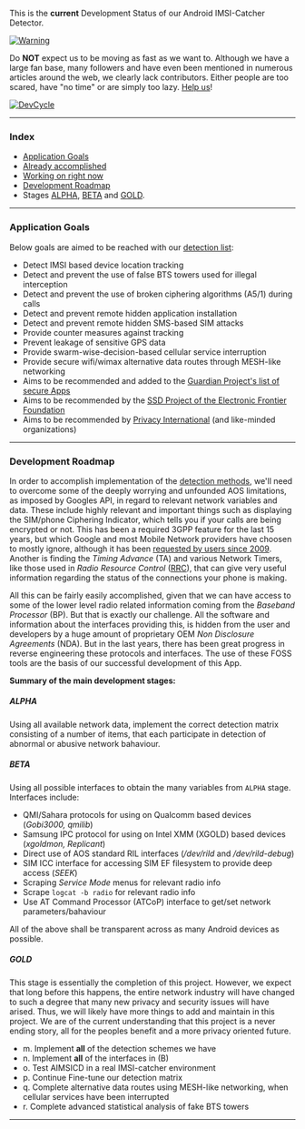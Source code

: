 This is the **current** Development Status of our Android IMSI-Catcher Detector.

[![Warning](https://spideroak.com/share/IFEU2U2JINCA/GitHub/home/SecUpwN/SpiderOak/DOCUMENTATION/Warning.png)](https://github.com/SecUpwN/Android-IMSI-Catcher-Detector/wiki/Development-Status#already-accomplished)

Do **NOT** expect us to be moving as fast as we want to. Although we have a large fan base, many followers and have even been mentioned in numerous articles around the web, we clearly lack contributors. Either people are too scared, have "no time" or are simply too lazy. [Help us](https://github.com/SecUpwN/Android-IMSI-Catcher-Detector/blob/development/CONTRIBUTING.md)!

[![DevCycle](https://spideroak.com/share/IFEU2U2JINCA/GitHub/home/SecUpwN/SpiderOak/DOCUMENTATION/DevCycle.png)](https://github.com/SecUpwN/Android-IMSI-Catcher-Detector/wiki/Development-Status/)

---

### Index

* [Application Goals](https://github.com/SecUpwN/Android-IMSI-Catcher-Detector/wiki/Development-Status#application-goals)
* [Already accomplished](https://github.com/SecUpwN/Android-IMSI-Catcher-Detector/blob/HEAD/CHANGELOG.md)
* [Working on right now](https://github.com/SecUpwN/Android-IMSI-Catcher-Detector/issues)
* [Development Roadmap](https://github.com/SecUpwN/Android-IMSI-Catcher-Detector/wiki/Development-Status#development-roadmap)
* Stages [ALPHA](https://github.com/SecUpwN/Android-IMSI-Catcher-Detector/wiki/Development-Status#alpha-stage), [BETA](https://github.com/SecUpwN/Android-IMSI-Catcher-Detector/wiki/Development-Status#beta-stage) and [GOLD](https://github.com/SecUpwN/Android-IMSI-Catcher-Detector/wiki/Development-Status#gold).

---

### Application Goals

Below goals are aimed to be reached with our [detection list](https://github.com/SecUpwN/Android-IMSI-Catcher-Detector/issues/230):

* Detect IMSI based device location tracking
* Detect and prevent the use of false BTS towers used for illegal interception
* Detect and prevent the use of broken ciphering algorithms (A5/1) during calls
* Detect and prevent remote hidden application installation
* Detect and prevent remote hidden SMS-based SIM attacks
* Provide counter measures against tracking
* Prevent leakage of sensitive GPS data
* Provide swarm-wise-decision-based cellular service interruption
* Provide secure wifi/wimax alternative data routes through MESH-like networking
* Aims to be recommended and added to the [Guardian Project's list of secure Apps](https://guardianproject.info/apps)
* Aims to be recommended by the [SSD Project of the Electronic Frontier Foundation](https://ssd.eff.org/)
* Aims to be recommended by [Privacy International](https://www.privacyinternational.org/) (and like-minded organizations)

---

### Development Roadmap

In order to accomplish implementation of the [detection methods](https://github.com/SecUpwN/Android-IMSI-Catcher-Detector/issues/230), we'll need to overcome some of the deeply worrying and unfounded AOS limitations, as imposed by Googles API, in regard to relevant network variables and data. These include highly relevant and important things such as displaying the SIM/phone Ciphering Indicator, which tells you if your calls are being encrypted or not. This has been a required 3GPP feature for the last 15 years, but which Google and most Mobile Network providers have choosen to mostly ignore, although it has been [requested by users since 2009](https://code.google.com/p/android/issues/detail?id=5353). Another is finding the *Timing Advance* (TA) and various Network Timers, like those used in *Radio Resource Control* ([RRC](http://en.wikipedia.org/wiki/Radio_Resource_Control)), that can give very useful information regarding the status of the connections your phone is making.

All this can be fairly easily accomplished, given that we can have access to some of the lower level radio related information coming from the *Baseband Processor* (BP). But that is exactly our challenge. All the software and information about the interfaces providing this, is hidden from the user and developers by a huge amount of proprietary OEM *Non Disclosure Agreements* (NDA). But in the last years, there has been great progress in reverse engineering these protocols and interfaces. The use of these FOSS tools are the basis of our successful development of this App. 

**Summary of the main development stages:**

##### ALPHA

Using all available network data, implement the correct detection matrix consisting of a number of items, that each participate in detection of abnormal or abusive network bahaviour.

##### BETA

Using all possible interfaces to obtain the many variables from `ALPHA` stage. Interfaces include:

 - QMI/Sahara protocols for using on Qualcomm based devices (*Gobi3000, qmilib*)
 - Samsung IPC protocol for using on Intel XMM (XGOLD) based devices (*xgoldmon, Replicant*)
 - Direct use of AOS standard RIL interfaces (*/dev/rild* and */dev/rild-debug*)
 - SIM ICC interface for accessing SIM EF filesystem to provide deep access (*SEEK*)
 - Scraping *Service Mode* menus for relevant radio info
 - Scrape `logcat -b radio` for relevant radio info 
 - Use AT Command Processor (ATCoP) interface to get/set network parameters/bahaviour

All of the above shall be transparent across as many Android devices as possible.

##### GOLD

This stage is essentially the completion of this project. However, we expect that long before this happens, the entire network industry will have changed to such a degree that many new privacy and security issues will have arised. Thus, we will likely have more things to add and maintain in this project. We are of the current understanding that this project is a never ending story, all for the peoples benefit and a more privacy oriented future.
* m. Implement **all** of the detection schemes we have
* n. Implement **all** of the interfaces in (B) 
* o. Test AIMSICD in a real IMSI-catcher environment
* p. Continue Fine-tune our detection matrix
* q. Complete alternative data routes using MESH-like networking, when cellular services have been interrupted
* r. Complete advanced statistical analysis of fake BTS towers

---